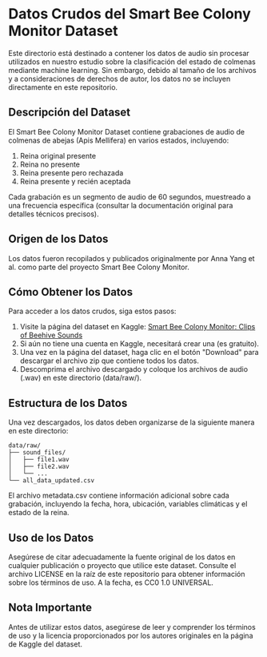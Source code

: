 # Datos Crudos del Smart Bee Colony Monitor Dataset

Este directorio está destinado a contener los datos de audio sin procesar utilizados en nuestro estudio sobre la clasificación del estado de colmenas mediante machine learning. Sin embargo, debido al tamaño de los archivos y a consideraciones de derechos de autor, los datos no se incluyen directamente en este repositorio.

## Descripción del Dataset

El Smart Bee Colony Monitor Dataset contiene grabaciones de audio de colmenas de abejas (Apis Mellifera) en varios estados, incluyendo:

1. Reina original presente
2. Reina no presente
3. Reina presente pero rechazada
4. Reina presente y recién aceptada

Cada grabación es un segmento de audio de 60 segundos, muestreado a una frecuencia específica (consultar la documentación original para detalles técnicos precisos).

## Origen de los Datos

Los datos fueron recopilados y publicados originalmente por Anna Yang et al. como parte del proyecto Smart Bee Colony Monitor.

## Cómo Obtener los Datos

Para acceder a los datos crudos, siga estos pasos:

1. Visite la página del dataset en Kaggle: [Smart Bee Colony Monitor: Clips of Beehive Sounds](https://www.kaggle.com/datasets/annajyang/beehive-sounds)
2. Si aún no tiene una cuenta en Kaggle, necesitará crear una (es gratuito).
3. Una vez en la página del dataset, haga clic en el botón "Download" para descargar el archivo zip que contiene todos los datos.
4. Descomprima el archivo descargado y coloque los archivos de audio (.wav) en este directorio (data/raw/).

## Estructura de los Datos

Una vez descargados, los datos deben organizarse de la siguiente manera en este directorio:

```
data/raw/
├── sound_files/
│   ├── file1.wav
│   ├── file2.wav
│   └── ...
└── all_data_updated.csv
```

El archivo metadata.csv contiene información adicional sobre cada grabación, incluyendo la fecha, hora, ubicación, variables climáticas y el estado de la reina.

## Uso de los Datos

Asegúrese de citar adecuadamente la fuente original de los datos en cualquier publicación o proyecto que utilice este dataset. Consulte el archivo LICENSE en la raíz de este repositorio para obtener información sobre los términos de uso. A la fecha, es CC0 1.0 UNIVERSAL.

## Nota Importante

Antes de utilizar estos datos, asegúrese de leer y comprender los términos de uso y la licencia proporcionados por los autores originales en la página de Kaggle del dataset.
